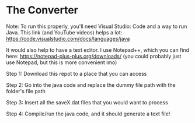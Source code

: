 # The Converter

Note: To run this properly, you'll need Visual Studio: Code and a way to run Java. This link (and YouTube videos) helps a lot: https://code.visualstudio.com/docs/languages/java

It would also help to have a text editor. I use Notepad++, which you can find here: https://notepad-plus-plus.org/downloads/
(you could probably just use Notepad, but this is more convenient imo)

Step 1: Download this repot to a place that you can access

Step 2: Go into the java code and replace the dummy file path with the folder's file path

Step 3: Insert all the saveX.dat files that you would want to process

Step 4: Compile/run the java code, and it should generate a text file!
